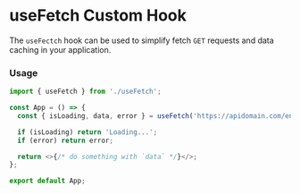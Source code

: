 # useFetch Custom Hook

The `useFectch` hook can be used to simplify fetch `GET` requests and data caching in your application.

### Usage

```javascript
import { useFetch } from './useFetch';

const App = () => {
  const { isLoading, data, error } = useFetch('https://apidomain.com/endpoint');

  if (isLoading) return 'Loading...';
  if (error) return error;

  return <>{/* do something with `data` */}</>;
};

export default App;
```
